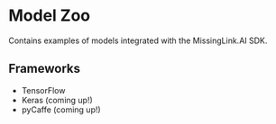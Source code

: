 # Model Zoo
Contains examples of models integrated with the MissingLink.AI SDK.

## Frameworks

* TensorFlow
* Keras (coming up!)
* pyCaffe (coming up!)
